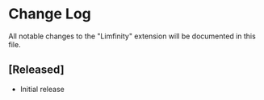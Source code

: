 # Change Log

All notable changes to the "Limfinity" extension will be documented in this file.

## [Released]

- Initial release
